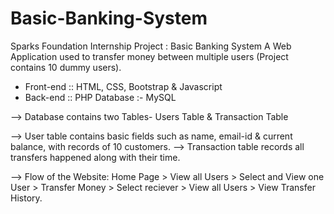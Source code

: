 # Basic-Banking-System

Sparks Foundation Internship Project : Basic Banking System
A Web Application used to transfer money between multiple users (Project contains 10 dummy users).
  * Front-end :: HTML, CSS, Bootstrap & Javascript 
  * Back-end :: PHP Database :- MySQL

--> Database contains two Tables- Users Table & Transaction Table

--> User table contains basic fields such as name, email-id & current balance, with records of 10 customers.
--> Transaction table records all transfers happened along with their time.

--> Flow of the Website: Home Page > View all Users > Select and View one User > Transfer Money > Select reciever > View all Users > View Transfer History.
